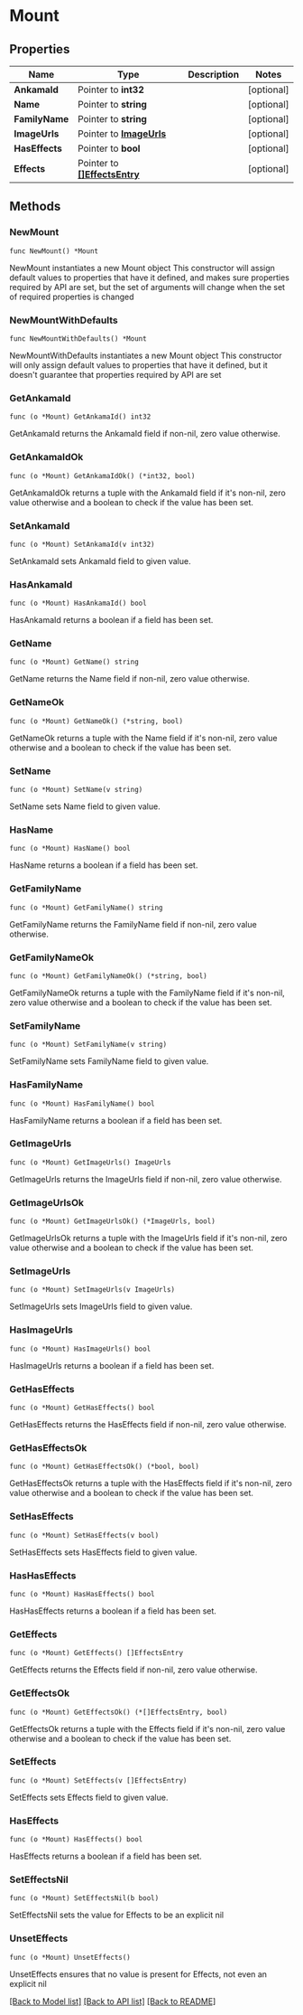 # Mount

## Properties

Name | Type | Description | Notes
------------ | ------------- | ------------- | -------------
**AnkamaId** | Pointer to **int32** |  | [optional] 
**Name** | Pointer to **string** |  | [optional] 
**FamilyName** | Pointer to **string** |  | [optional] 
**ImageUrls** | Pointer to [**ImageUrls**](ImageUrls.md) |  | [optional] 
**HasEffects** | Pointer to **bool** |  | [optional] 
**Effects** | Pointer to [**[]EffectsEntry**](EffectsEntry.md) |  | [optional] 

## Methods

### NewMount

`func NewMount() *Mount`

NewMount instantiates a new Mount object
This constructor will assign default values to properties that have it defined,
and makes sure properties required by API are set, but the set of arguments
will change when the set of required properties is changed

### NewMountWithDefaults

`func NewMountWithDefaults() *Mount`

NewMountWithDefaults instantiates a new Mount object
This constructor will only assign default values to properties that have it defined,
but it doesn't guarantee that properties required by API are set

### GetAnkamaId

`func (o *Mount) GetAnkamaId() int32`

GetAnkamaId returns the AnkamaId field if non-nil, zero value otherwise.

### GetAnkamaIdOk

`func (o *Mount) GetAnkamaIdOk() (*int32, bool)`

GetAnkamaIdOk returns a tuple with the AnkamaId field if it's non-nil, zero value otherwise
and a boolean to check if the value has been set.

### SetAnkamaId

`func (o *Mount) SetAnkamaId(v int32)`

SetAnkamaId sets AnkamaId field to given value.

### HasAnkamaId

`func (o *Mount) HasAnkamaId() bool`

HasAnkamaId returns a boolean if a field has been set.

### GetName

`func (o *Mount) GetName() string`

GetName returns the Name field if non-nil, zero value otherwise.

### GetNameOk

`func (o *Mount) GetNameOk() (*string, bool)`

GetNameOk returns a tuple with the Name field if it's non-nil, zero value otherwise
and a boolean to check if the value has been set.

### SetName

`func (o *Mount) SetName(v string)`

SetName sets Name field to given value.

### HasName

`func (o *Mount) HasName() bool`

HasName returns a boolean if a field has been set.

### GetFamilyName

`func (o *Mount) GetFamilyName() string`

GetFamilyName returns the FamilyName field if non-nil, zero value otherwise.

### GetFamilyNameOk

`func (o *Mount) GetFamilyNameOk() (*string, bool)`

GetFamilyNameOk returns a tuple with the FamilyName field if it's non-nil, zero value otherwise
and a boolean to check if the value has been set.

### SetFamilyName

`func (o *Mount) SetFamilyName(v string)`

SetFamilyName sets FamilyName field to given value.

### HasFamilyName

`func (o *Mount) HasFamilyName() bool`

HasFamilyName returns a boolean if a field has been set.

### GetImageUrls

`func (o *Mount) GetImageUrls() ImageUrls`

GetImageUrls returns the ImageUrls field if non-nil, zero value otherwise.

### GetImageUrlsOk

`func (o *Mount) GetImageUrlsOk() (*ImageUrls, bool)`

GetImageUrlsOk returns a tuple with the ImageUrls field if it's non-nil, zero value otherwise
and a boolean to check if the value has been set.

### SetImageUrls

`func (o *Mount) SetImageUrls(v ImageUrls)`

SetImageUrls sets ImageUrls field to given value.

### HasImageUrls

`func (o *Mount) HasImageUrls() bool`

HasImageUrls returns a boolean if a field has been set.

### GetHasEffects

`func (o *Mount) GetHasEffects() bool`

GetHasEffects returns the HasEffects field if non-nil, zero value otherwise.

### GetHasEffectsOk

`func (o *Mount) GetHasEffectsOk() (*bool, bool)`

GetHasEffectsOk returns a tuple with the HasEffects field if it's non-nil, zero value otherwise
and a boolean to check if the value has been set.

### SetHasEffects

`func (o *Mount) SetHasEffects(v bool)`

SetHasEffects sets HasEffects field to given value.

### HasHasEffects

`func (o *Mount) HasHasEffects() bool`

HasHasEffects returns a boolean if a field has been set.

### GetEffects

`func (o *Mount) GetEffects() []EffectsEntry`

GetEffects returns the Effects field if non-nil, zero value otherwise.

### GetEffectsOk

`func (o *Mount) GetEffectsOk() (*[]EffectsEntry, bool)`

GetEffectsOk returns a tuple with the Effects field if it's non-nil, zero value otherwise
and a boolean to check if the value has been set.

### SetEffects

`func (o *Mount) SetEffects(v []EffectsEntry)`

SetEffects sets Effects field to given value.

### HasEffects

`func (o *Mount) HasEffects() bool`

HasEffects returns a boolean if a field has been set.

### SetEffectsNil

`func (o *Mount) SetEffectsNil(b bool)`

 SetEffectsNil sets the value for Effects to be an explicit nil

### UnsetEffects
`func (o *Mount) UnsetEffects()`

UnsetEffects ensures that no value is present for Effects, not even an explicit nil

[[Back to Model list]](../README.md#documentation-for-models) [[Back to API list]](../README.md#documentation-for-api-endpoints) [[Back to README]](../README.md)


